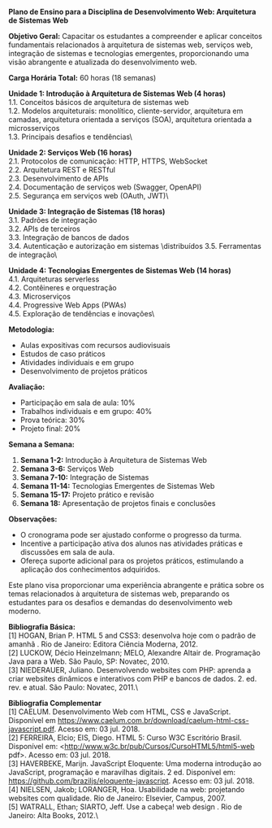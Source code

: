 **Plano de Ensino para a Disciplina de Desenvolvimento Web: Arquitetura de Sistemas Web**

**Objetivo Geral:**
Capacitar os estudantes a compreender e aplicar conceitos fundamentais relacionados à arquitetura de sistemas web, serviços web, integração de sistemas e tecnologias emergentes, proporcionando uma visão abrangente e atualizada do desenvolvimento web.

**Carga Horária Total:**
60 horas (18 semanas)

**Unidade 1: Introdução à Arquitetura de Sistemas Web (4 horas)**\
1.1. Conceitos básicos de arquitetura de sistemas web\
1.2. Modelos arquiteturais: monolítico, cliente-servidor, arquitetura em camadas, arquitetura orientada a serviços (SOA), arquitetura orientada a microsserviços\
1.3. Principais desafios e tendências\

**Unidade 2: Serviços Web (16 horas)**\
2.1. Protocolos de comunicação: HTTP, HTTPS, WebSocket\
2.2. Arquitetura REST e RESTful\
2.3. Desenvolvimento de APIs\
2.4. Documentação de serviços web (Swagger, OpenAPI)\
2.5. Segurança em serviços web (OAuth, JWT)\

**Unidade 3: Integração de Sistemas (18 horas)**\
3.1. Padrões de integração\
3.2. APIs de terceiros\
3.3. Integração de bancos de dados\
3.4. Autenticação e autorização em sistemas \distribuídos
3.5. Ferramentas de integração\

**Unidade 4: Tecnologias Emergentes de Sistemas Web (14 horas)**\
4.1. Arquiteturas serverless\
4.2. Contêineres e orquestração\
4.3. Microserviços\
4.4. Progressive Web Apps (PWAs)\
4.5. Exploração de tendências e inovações\

**Metodologia:**
- Aulas expositivas com recursos audiovisuais
- Estudos de caso práticos
- Atividades individuais e em grupo
- Desenvolvimento de projetos práticos

**Avaliação:**
- Participação em sala de aula: 10%
- Trabalhos individuais e em grupo: 40%
- Prova teórica: 30%
- Projeto final: 20%

**Semana a Semana:**

1. **Semana 1-2:** Introdução à Arquitetura de Sistemas Web
2. **Semana 3-6:** Serviços Web
3. **Semana 7-10:** Integração de Sistemas
4. **Semana 11-14:** Tecnologias Emergentes de Sistemas Web
5. **Semana 15-17:** Projeto prático e revisão
6. **Semana 18:** Apresentação de projetos finais e conclusões

**Observações:**
- O cronograma pode ser ajustado conforme o progresso da turma.
- Incentive a participação ativa dos alunos nas atividades práticas e discussões em sala de aula.
- Ofereça suporte adicional para os projetos práticos, estimulando a aplicação dos conhecimentos adquiridos.

Este plano visa proporcionar uma experiência abrangente e prática sobre os temas relacionados à arquitetura de sistemas web, preparando os estudantes para os desafios e demandas do desenvolvimento web moderno.

**Bibliografia Básica:**\
[1] HOGAN, Brian P. HTML 5 and CSS3: desenvolva hoje com o padrão de amanhã . Rio de Janeiro: Editora Ciência Moderna, 2012.\
[2] LUCKOW, Décio Heinzelmann; MELO, Alexandre Altair de. Programação Java para a Web. São Paulo, SP: Novatec, 2010.\
[3] NIEDERAUER, Juliano. Desenvolvendo websites com PHP: aprenda a criar websites dinâmicos e interativos com PHP e bancos de dados. 2. ed. rev. e atual. São Paulo: Novatec, 2011.\

**Bibliografia Complementar**\
[1] CAELUM. Desenvolvimento Web com HTML, CSS e JavaScript. Disponível em <https://www.caelum.com.br/download/caelum-html-css-javascript.pdf>. Acesso em: 03 jul. 2018.\
[2] FERREIRA, Elcio; EIS, Diego. HTML 5: Curso W3C Escritório Brasil. Disponível em: <http://www.w3c.br/pub/Cursos/CursoHTML5/html5-web pdf>. Acesso em: 03 jul. 2018.\
[3] HAVERBEKE, Marijn. JavaScript Eloquente: Uma moderna introdução ao JavaScript, programação e maravilhas digitais. 2 ed. Disponível em: <https://github.com/braziljs/eloquente-javascript>. Acesso em: 03 jul. 2018.\
[4] NIELSEN, Jakob; LORANGER, Hoa. Usabilidade na web: projetando websites com qualidade. Rio de Janeiro: Elsevier, Campus, 2007.\
[5] WATRALL, Ethan; SIARTO, Jeff. Use a cabeça! web design . Rio de Janeiro: Alta Books, 2012.\